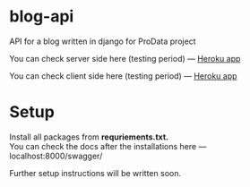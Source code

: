 # blog-api
API for a blog written in django for ProData project

You can check server side here (testing period) — <a href='http:\\blog-tutorial-7657.herokuapp.com\swagger\'>Heroku app</a>

You can check client side here (testing period) — <a href='http:\\prodata-test.herokuapp.com\swagger\'>Heroku app</a>


# Setup

Install all packages from <strong> requriements.txt. </strong> 
<br>
You can check the docs after the installations here — localhost:8000/swagger/

Further setup instructions will be written soon.
